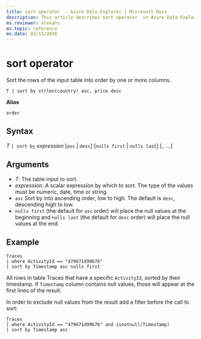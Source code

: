 ```yaml
---
title: sort operator  - Azure Data Explorer | Microsoft Docs
description: This article describes sort operator  in Azure Data Explorer.
ms.reviewer: alexans
ms.topic: reference
ms.date: 02/13/2020
---
```

# sort operator 

Sort the rows of the input table into order by one or more columns.

```kusto
T | sort by strlen(country) asc, price desc
```

**Alias**

`order`

## Syntax

*T* `| sort by` *expression* [`asc` | `desc`] [`nulls first` | `nulls last`] [`,` ...]

## Arguments

* *T*: The table input to sort.
* *expression*: A scalar expression by which to sort. The type of the values must be numeric, date, time or string.
* `asc` Sort by into ascending order, low to high. The default is `desc`, descending high to low.
* `nulls first` (the default for `asc` order) will place the null values at the beginning and `nulls last` (the default for `desc` order) will place the null values at the end.

## Example

```kusto
Traces
| where ActivityId == "479671d99b7b"
| sort by Timestamp asc nulls first
```

All rows in table Traces that have a specific `ActivityId`, sorted by their timestamp. If `Timestamp` column contains null values, those will appear at the first lines of the result.

In order to exclude null values from the result add a filter before the call to sort:

```kusto
Traces
| where ActivityId == "479671d99b7b" and isnotnull(Timestamp)
| sort by Timestamp asc
```